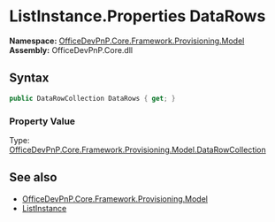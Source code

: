 # ListInstance.Properties DataRows
  

**Namespace:** [OfficeDevPnP.Core.Framework.Provisioning.Model](OfficeDevPnP.Core.Framework.Provisioning.Model.md)  
**Assembly:** OfficeDevPnP.Core.dll  
## Syntax
```C#
public DataRowCollection DataRows { get; }
```

### Property Value
Type: [OfficeDevPnP.Core.Framework.Provisioning.Model.DataRowCollection](OfficeDevPnP.Core.Framework.Provisioning.Model.DataRowCollection.md)  

## See also
- [OfficeDevPnP.Core.Framework.Provisioning.Model](OfficeDevPnP.Core.Framework.Provisioning.Model.md)
- [ListInstance](OfficeDevPnP.Core.Framework.Provisioning.Model.ListInstance.md) 
